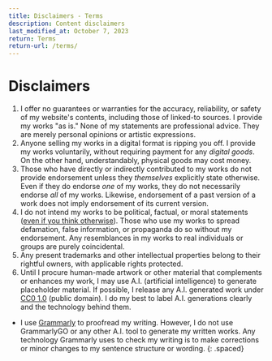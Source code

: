 ```yaml
---
title: Disclaimers - Terms
description: Content disclaimers
last_modified_at: October 7, 2023
return: Terms
return-url: /terms/
---
```


# Disclaimers

1. I offer no guarantees or warranties for the accuracy, reliability, or safety of my website's contents, including those of linked-to sources. I provide my works "as is." None of my statements are professional advice. They are merely personal opinions or artistic expressions.
1. Anyone selling my works in a digital format is ripping you off. I provide my works voluntarily, without requiring payment for any *digital goods*. On the other hand, understandably, physical goods may cost money.
1. Those who have directly or indirectly contributed to my works do not provide endorsement unless they *themselves* explicitly state otherwise. Even if they do endorse *one* of my works, they do not necessarily endorse *all* of my works. Likewise, endorsement of a past version of a work does not imply endorsement of its current version.
1. I do not intend my works to be political, factual, or moral statements (<a href="https://www.youtube.com/watch?v=GM-e46xdcUo" target="_blank">even if you think otherwise</a>). Those who use my works to spread defamation, false information, or propaganda do so without my endorsement. Any resemblances in my works to real individuals or groups are purely coincidental.
1. Any present trademarks and other intellectual properties belong to their rightful owners, with applicable rights protected.
1. Until I procure human-made artwork or other material that complements or enhances my work, I may use A.I. (artificial intelligence) to generate placeholder material. If possible, I release any A.I. generated work under <a href="https://creativecommons.org/publicdomain/zero/1.0/" target="_blank">CC0 1.0</a> (public domain). I do my best to label A.I. generations clearly and the technology behind them.
  - I use <a href="http://grammarly.com/" target="_blank">Grammarly</a> to proofread my writing. However, I do not use GrammarlyGO or any other A.I. tool to generate my written works. Any technology Grammarly uses to check my writing is to make corrections or minor changes to my sentence structure or wording.
{: .spaced}